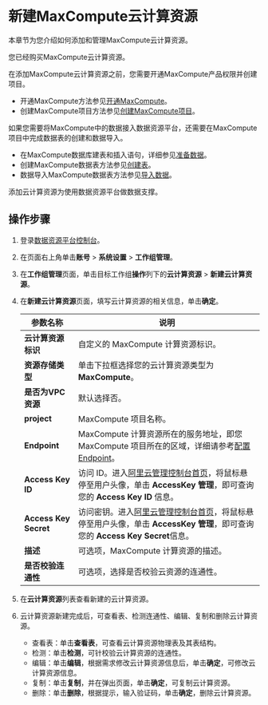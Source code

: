 # 新建MaxCompute云计算资源

本章节为您介绍如何添加和管理MaxCompute云计算资源。

您已经购买MaxCompute云计算资源。

在添加MaxCompute云计算资源之前，您需要开通MaxCompute产品权限并创建项目。

-   开通MaxCompute方法参见[开通MaxCompute](/cn.zh-CN/准备工作/开通MaxCompute.md)。
-   创建MaxCompute项目方法参见[创建MaxCompute项目](/cn.zh-CN/准备工作/创建项目空间.md)。

如果您需要将MaxCompute中的数据接入数据资源平台，还需要在MaxCompute项目中完成数据表的创建和数据导入。

-   在MaxCompute数据库建表和插入语句，详细参见[准备数据](/cn.zh-CN/最佳实践/准备工作/系统初始化语句.md)。
-   创建MaxCompute数据表方法参见[创建表](/cn.zh-CN/快速入门/创建和查看表.md)。
-   数据导入MaxCompute数据表方法参见[导入数据](/cn.zh-CN/快速入门/导入数据.md)。

添加云计算资源为使用数据资源平台做数据支撑。

## 操作步骤

1.  登录[数据资源平台控制台](https://dataq.console.aliyun.com)。

2.  在页面右上角单击**账号** \> **系统设置** \> **工作组管理**。

3.  在**工作组管理**页面，单击目标工作组**操作**列下的**云计算资源** \> **新建云计算资源**。

4.  在**新建云计算资源**页面，填写云计算资源的相关信息，单击**确定**。

    |参数名称|说明|
    |----|--|
    |**云计算资源标识**|自定义的 MaxCompute 计算资源标识。|
    |**资源存储类型**|单击下拉框选择您的云计算资源类型为 **MaxCompute**。|
    |**是否为VPC资源**|默认选择否。|
    |**project**|MaxCompute 项目名称。|
    |**Endpoint**|MaxCompute 计算资源所在的服务地址，即您 MaxCompute 项目所在的区域，详细请参考[配置Endpoint](/cn.zh-CN/准备工作/配置Endpoint.md)。|
    |**Access Key ID**|访问 ID。进入[阿里云管理控制台首页](https://home.console.aliyun.com/)，将鼠标悬停至用户头像，单击 **AccessKey 管理**，即可查询您的 **Access Key ID** 信息。|
    |**Access Key Secret**|访问密钥。进入[阿里云管理控制台首页](https://home.console.aliyun.com/)，将鼠标悬停至用户头像，单击 **AccessKey 管理**，即可查询您的 **Access Key Secret**信息。|
    |**描述**|可选项，MaxCompute 计算资源的描述。|
    |**是否校验连通性**|可选项，选择是否校验云资源的连通性。|

5.  在**云计算资源**列表查看新建的云计算资源。

6.  云计算资源新建完成后，可查看表、检测连通性、编辑、复制和删除云计算资源。

    -   查看表：单击**查看表**，可查看云计算资源物理表及其表结构。
    -   检测：单击**检测**，可针校验云计算资源的连通性。
    -   编辑：单击**编辑**，根据需求修改云计算资源信息后，单击**确定**，可修改云计算资源信息。
    -   复制：单击**复制**，并在弹出页面，单击**确定**，可复制云计算资源。
    -   删除：单击**删除**，根据提示，输入验证码，单击**确定**，删除云计算资源。

